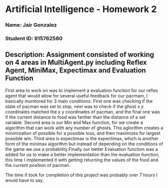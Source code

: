 # Artificial Intelligence - Homework 2
### Name: Jair Gonzalez
### Student ID: 915762580

## Description: Assignment consisted of working on 4 areas in MultiAgent.py including Reflex Agent, MiniMax, Expectimax and Evaluation Function 

First area to work on was to implement a evaluation function for our reflex agent that would allow for several useful feedback for our pacmam, I basically monitored for 3 main conditions. First one was checking if the state of pacman was set to stop, next was to check if the ghost x y coordinates matched the x y coordinates of pacman, and the final one was if the current distance to food was farther than the distance of a set variable. Second area is our Min and Max function, for we create a algorithm that can work with any number of ghosts. This aglorithm creates a minimization of possible for a possible loss, and then maximizes for largest possible win. Third area is expectimax is the expectimax, which is another form of the minimax algorithm but instead of depending on the conditions of the game we use a probability.Finally our better Evaluation function was a added for us to make a better implementation than the evaluation function, this time I implemented it with getting returning the values of the food and the current position of pacman.

The time if took for completion of this project was probably over 7 hours I would have to say. 